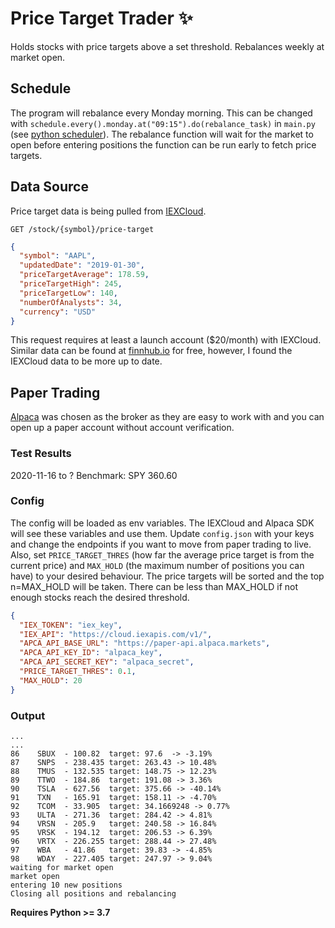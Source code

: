 # Price Target Trader ✨

Holds stocks with price targets above a set threshold. Rebalances weekly at market open.

## Schedule

The program will rebalance every Monday morning. This can be changed with `schedule.every().monday.at("09:15").do(rebalance_task)` in `main.py` (see [python scheduler](https://pypi.org/project/schedule/)). The rebalance function will wait for the market to open before entering positions the function can be run early to fetch price targets.

## Data Source

Price target data is being pulled from [IEXCloud](https://iexcloud.io/docs/api/#price-target).

```
GET /stock/{symbol}/price-target
```

```json
{
  "symbol": "AAPL",
  "updatedDate": "2019-01-30",
  "priceTargetAverage": 178.59,
  "priceTargetHigh": 245,
  "priceTargetLow": 140,
  "numberOfAnalysts": 34,
  "currency": "USD"
}
```

This request requires at least a launch account (\$20/month) with IEXCloud. Similar data can be found at [finnhub.io](https://finnhub.io/docs/api#price-target) for free, however, I found the IEXCloud data to be more up to date.

## Paper Trading

[Alpaca](https://alpaca.markets/) was chosen as the broker as they are easy to work with and you can open up a paper account without account verification.

### Test Results
2020-11-16 to ?
Benchmark: SPY 360.60

### Config

The config will be loaded as env variables. The IEXCloud and Alpaca SDK will see these variables and use them. Update `config.json` with your keys and change the endpoints if you want to move from paper trading to live. Also, set `PRICE_TARGET_THRES` (how far the average price target is from the current price) and `MAX_HOLD` (the maximum number of positions you can have) to your desired behaviour. The price targets will be sorted and the top n=MAX_HOLD will be taken. There can be less than MAX_HOLD if not enough stocks reach the desired threshold.

```json
{
  "IEX_TOKEN": "iex_key",
  "IEX_API": "https://cloud.iexapis.com/v1/",
  "APCA_API_BASE_URL": "https://paper-api.alpaca.markets",
  "APCA_API_KEY_ID": "alpaca_key",
  "APCA_API_SECRET_KEY": "alpaca_secret",
  "PRICE_TARGET_THRES": 0.1,
  "MAX_HOLD": 20
}
```

### Output

```
...
...
86    SBUX  - 100.82  target: 97.6  -> -3.19%
87    SNPS  - 238.435 target: 263.43 -> 10.48%
88    TMUS  - 132.535 target: 148.75 -> 12.23%
89    TTWO  - 184.86  target: 191.08 -> 3.36%
90    TSLA  - 627.56  target: 375.66 -> -40.14%
91    TXN   - 165.91  target: 158.11 -> -4.70%
92    TCOM  - 33.905  target: 34.1669248 -> 0.77%
93    ULTA  - 271.36  target: 284.42 -> 4.81%
94    VRSN  - 205.9   target: 240.58 -> 16.84%
95    VRSK  - 194.12  target: 206.53 -> 6.39%
96    VRTX  - 226.255 target: 288.44 -> 27.48%
97    WBA   - 41.86   target: 39.83 -> -4.85%
98    WDAY  - 227.405 target: 247.97 -> 9.04%
waiting for market open
market open
entering 10 new positions
Closing all positions and rebalancing
```

**Requires Python >= 3.7**
